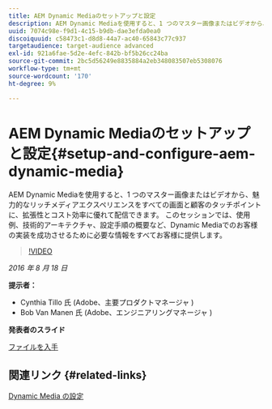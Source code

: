 ```yaml
---
title: AEM Dynamic Mediaのセットアップと設定
description: AEM Dynamic Mediaを使用すると、1 つのマスター画像またはビデオから、魅力的なリッチメディアエクスペリエンスをすべての画面と顧客のタッチポイントに、拡張性とコスト効率に優れて配信できます。  このセッションでは、使用例、技術的アーキテクチャ、設定手順の概要など、Dynamic Mediaでのお客様の実装を成功させるために必要な情報をすべてお客様に提供します。
uuid: 7074c98e-f9d1-4c15-b9db-dae3efda0ea0
discoiquuid: c58473c1-d8d8-44a7-ac40-65843c77c937
targetaudience: target-audience advanced
exl-id: 921a6fae-5d2e-4efc-842b-bf5b26cc24ba
source-git-commit: 2bc5d56249e8835884a2eb348083507eb5308076
workflow-type: tm+mt
source-wordcount: '170'
ht-degree: 9%

---
```


# AEM Dynamic Mediaのセットアップと設定{#setup-and-configure-aem-dynamic-media}

AEM Dynamic Mediaを使用すると、1 つのマスター画像またはビデオから、魅力的なリッチメディアエクスペリエンスをすべての画面と顧客のタッチポイントに、拡張性とコスト効率に優れて配信できます。  このセッションでは、使用例、技術的アーキテクチャ、設定手順の概要など、Dynamic Mediaでのお客様の実装を成功させるために必要な情報をすべてお客様に提供します。

>[!VIDEO](https://video.tv.adobe.com/v/19297/?quality=9)

*2016 年 8 月 18 日*

**提示者：**

* Cynthia Tillo 氏 (Adobe、主要プロダクトマネージャ )
* Bob Van Manen 氏 (Adobe、エンジニアリングマネージャ )

**発表者のスライド**

[ファイルを入手](assets/aemgems-081716-dynamic-media-configuration.pdf)

## 関連リンク {#related-links}

[Dynamic Media の設定](https://docs.adobe.com/docs/ja-JP/aem/6-2/administer/content/dynamic-media/config-dynamic.html)

<!--
[Get back to the Overview](https://helpx.adobe.com/experience-manager/kt/eseminars/gems/aem-index.html)
-->
